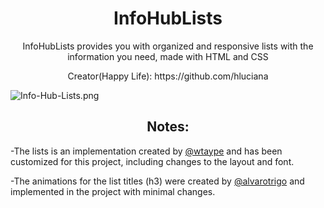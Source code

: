 <h1 align="center">InfoHubLists</h1>
<p align="center">InfoHubLists provides you with organized and responsive lists with the information you need, made with HTML and CSS</p>
<p align="center">Creator(Happy Life): https://github.com/hluciana</p>

![Info-Hub-Lists.png](https://i.postimg.cc/HLbDzY8W/Info-Hub-Lists.png)

<h2 align="center">Notes: </h2>
<p>-The lists is an implementation created by <a href="https://codepen.io/wtaype">@wtaype</a> and has been customized for this project, including changes to the layout and font.</p>
<p>-The animations for the list titles (h3) were created by <a href="https://codepen.io/alvarotrigo">@alvarotrigo</a> and implemented in the project with minimal changes.</p>
